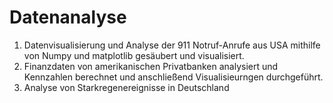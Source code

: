 # Datenanalyse
1. Datenvisualisierung und Analyse der 911 Notruf-Anrufe aus USA mithilfe von Numpy und matplotlib gesäubert und visualisiert.
2. Finanzdaten von amerikanischen Privatbanken analysiert und Kennzahlen berechnet und anschließend Visualisieurngen durchgeführt.
3. Analyse von Starkregenereignisse in Deutschland
